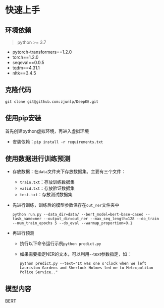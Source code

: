 # 快速上手

## 环境依赖

> python >= 3.7 

- pytorch-transformers==1.2.0
- torch==1.2.0
- seqeval==0.0.5
- tqdm==4.31.1
- nltk==3.4.5



## 克隆代码

```
git clone git@github.com:zjunlp/DeepKE.git
```



## 使用pip安装

首先创建python虚拟环境，再进入虚拟环境

- 安装依赖：`pip install -r requirements.txt`



## 使用数据进行训练预测

- 存放数据：在`data`文件夹下存放数据集。主要有三个文件：
  - `train.txt`：存放训练数据集
  - `valid.txt`：存放验证数据集
  - `test.txt`：存放测试数据集

- 先进行训练，训练后的模型参数保存在`out_ner`文件夹中

  ```
  python run.py --data_dir=data/ --bert_model=bert-base-cased --task_name=ner --output_dir=out_ner --max_seq_length=128 --do_train --num_train_epochs 5 --do_eval --warmup_proportion=0.1
  ```

- 再进行预测

  - 执行以下命令运行示例`python predict.py`

  - 如果需要指定NER的文本，可以利用--text参数指定，如：

    ````
    python predict.py --text="It was one o'clock when we left Lauriston Gardens and Sherlock Holmes led me to Metropolitan Police Service.."
    ````



## 模型内容

BERT
